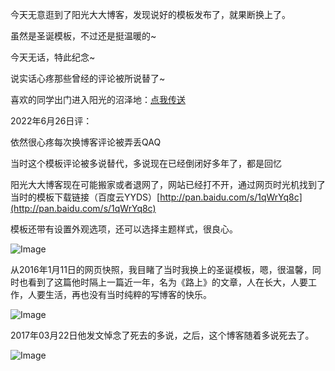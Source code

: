 今天无意逛到了阳光大大博客，发现说好的模板发布了，就果断换上了。

虽然是圣诞模板，不过还是挺温暖的~

今天无话，特此纪念~

说实话心疼那些曾经的评论被所说替了~

喜欢的同学出门进入阳光的沼泽地：[点我传送](http://ysido.com/Illusion-1.html)

2022年6月26日评：

依然很心疼每次换博客评论被弄丢QAQ

当时这个模板评论被多说替代，多说现在已经倒闭好多年了，都是回忆

阳光大大博客现在可能搬家或者退网了，网站已经打不开，通过网页时光机找到了当时的模板下载链接（百度云YYDS）[http://pan.baidu.com/s/1qWrYq8c](http://pan.baidu.com/s/1qWrYq8c)

模板还带有设置外观选项，还可以选择主题样式，很良心。

![Image](https://github.com/user-attachments/assets/6c4b8d9d-514d-4045-a9e8-b6b56ebb8f4f)

从2016年1月11日的网页快照，我目睹了当时我换上的圣诞模板，嗯，很温馨，同时也看到了这篇他时隔上一篇近一年，名为《路上》的文章，人在长大，人要工作，人要生活，再也没有当时纯粹的写博客的快乐。

![Image](https://github.com/user-attachments/assets/e58fb435-47e9-42b3-8db6-2bcb376b77bf)

2017年03月22日他发文悼念了死去的多说，之后，这个博客随着多说死去了。

![Image](https://github.com/user-attachments/assets/f3e73742-4014-4dcb-9f60-9fccd7fec7d2)

<!-- ##{"timestamp":1391961600}## -->